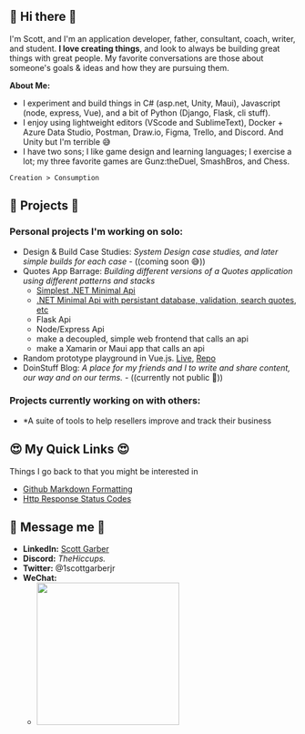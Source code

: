 ## 👋 Hi there 👋
I'm Scott, and I'm an application developer, father, consultant, coach, writer, and student. **I love creating things**, and look to always be building great things with great people. My favorite conversations are those about someone's goals & ideas and how they are pursuing them. 

**About Me:**
- I experiment and build things in C# (asp.net, Unity, Maui), Javascript (node, express, Vue), and a bit of Python (Django, Flask, cli stuff). 
- I enjoy using lightweight editors (VScode and SublimeText), Docker + Azure Data Studio, Postman, Draw.io, Figma, Trello, and Discord. And Unity but I'm terrible 😅
- I have two sons; I like game design and learning languages; I exercise a lot; my three favorite games are Gunz:theDuel, SmashBros, and Chess.

```
Creation > Consumption
```

## 🤩 Projects 🤩
### Personal projects I'm working on solo:
- Design & Build Case Studies: *System Design case studies, and later simple builds for each case* - ((coming soon 😅))
- Quotes App Barrage: *Building different versions of a Quotes application using different patterns and stacks*
  - [Simplest .NET Minimal Api](https://github.com/ScottGarberJr/quotesapi-dotnet-mini)
  - [.NET Minimal Api with persistant database, validation, search quotes, etc](https://github.com/ScottGarberJr/quotesapi-dotnet-mini2)
  - Flask Api
  - Node/Express Api
  - make a decoupled, simple web frontend that calls an api
  - make a Xamarin or Maui app that calls an api
- Random prototype playground in Vue.js. [Live](https://vue-protos.onrender.com), [Repo](https://github.com/ScottGarberJr/vue-prototypes)
- DoinStuff Blog: *A place for my friends and I to write and share content, our way and on our terms.* - ((currently not public 🥸))

### Projects currently working on with others:
- *A suite of tools to help resellers improve and track their business

## 😍 My Quick Links 😍
Things I go back to that you might be interested in
- [Github Markdown Formatting](https://docs.github.com/en/get-started/writing-on-github/getting-started-with-writing-and-formatting-on-github/basic-writing-and-formatting-syntax#supported-color-models)
- [Http Response Status Codes](https://developer.mozilla.org/en-US/docs/Web/HTTP/Status)

## 🥳 Message me 🥳 
- **LinkedIn:** [Scott Garber](https://linkedin.com/in/scottgarberjr)
- **Discord:** _TheHiccups._
- **Twitter:** @1scottgarberjr
- **WeChat:** 
  - <img src="https://user-images.githubusercontent.com/61135183/180639118-f79364bf-3c3a-41ef-a60d-502508fa4656.png" width="250" />




